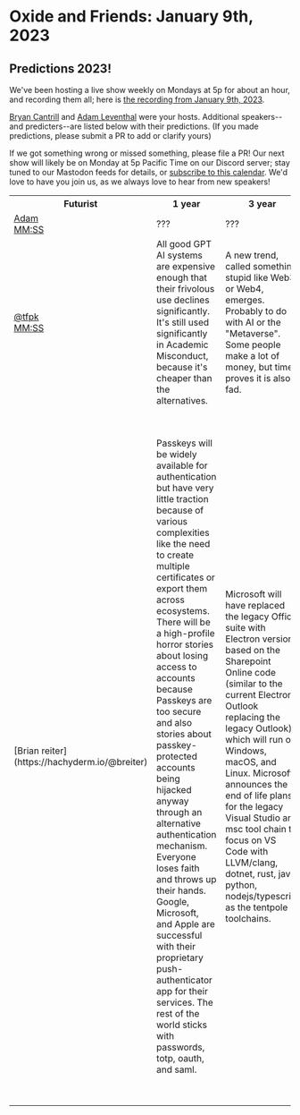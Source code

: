 # Oxide and Friends: January 9th, 2023

## Predictions 2023!

We've been hosting a live show weekly on Mondays at 5p for about an hour,
and recording them all; here is
[the recording from January 9th, 2023](https://youtu.be/6nQbe9EYFaw).


[Bryan Cantrill](https://mastodon.social/@bcantrill) and
[Adam Leventhal](https://mastodon.social/@ahl) were your hosts.
Additional speakers--and predicters--are listed below with their predictions.
(If you made predictions, please submit a PR to add or clarify yours)

<table>
<tr>
<th>Futurist</th>
<th>1 year</th>
<th>3 year</th>
<th>6 year</th>
</tr>

<tr>
<td>
  <a href="https://mastodon.social/@ahl">Adam</a><br>
  <a href="https://youtu.be/XXX?tSSS">MM:SS</a>
</td>
<td>
???
</td>
<td>
???
</td>
<td>
???
</td>

</tr>
<tr>
<td>
  <a href="https://github.com/tfpk/">@tfpk</a><br>
  <a href="https://youtu.be/XXX?tSSS">MM:SS</a>
</td>
<td>
  All good GPT AI systems are expensive enough that their frivolous use declines significantly.
  It's still used significantly in Academic Misconduct, because it's cheaper than the alternatives.
</td>
<td>
  A new trend, called something stupid like Web3, or Web4, emerges. Probably to do with AI
  or the "Metaverse". Some people make a lot of money, but time proves it is also a fad.
</td>
<td>
  A large/prestigious university starts teaching CS1 in Rust. Time reveals it is a mistake.
</td>

</tr>
  
<tr>

<td>
  [Brian reiter](https://hachyderm.io/@breiter)
</td>

<td>
Passkeys will be widely available for authentication but have very little traction because of various complexities like the need to create multiple certificates or export them across ecosystems. There will be a high-profile horror stories about losing access to accounts because Passkeys are too secure and also stories about passkey-protected accounts being hijacked anyway through an alternative authentication mechanism. Everyone loses faith and throws up their hands. Google, Microsoft, and Apple are successful with their proprietary push-authenticator app for their services. The rest of the world sticks with passwords, totp, oauth, and saml.
</td>

<td>
Microsoft will have replaced the legacy Office suite with Electron versions based on the Sharepoint Online code (similar to the current Electron Outlook replacing the legacy Outlook) which will run on Windows, macOS, and Linux. Microsoft announces the end of life plans for the legacy Visual Studio and msc tool chain to focus on VS Code with LLVM/clang, dotnet, rust, java, python, nodejs/typescript as the tentpole toolchains.
</td>

<td>
The mainstream desktop operating system from Microsoft will hvae become something resembling ChromeOS but based on Edge and bundles Electron-style Office apps and a VDI client tied to Azure capable of streaming legacy win32 apps -- but is still called Windows. "Windows Azure Cloud Desktop" or something. Windows Classic (NT) as we currently know it is primarily sold by Microsoft as a web service in Azure Desktop to run legacy enterprise apps. Microsoft will no longer sell you Exchange or other Office servers for on-prem. You must run the Azure service. Microsoft has announced that in future only special Enterprise SKUs of Windows client will be available to run on-prem and only in a VM. A bespoke Crostini-style Linux environment -- possibly still Subsystem for Linux -- is available but not the "happy path".
</td>

</tr>

If we got something wrong or missed something, please file a PR!
Our next show will likely be on Monday at 5p Pacific Time on our Discord
server; stay tuned to our Mastodon feeds for details, or [subscribe to this
calendar](https://sesh.fyi/api/calendar/v2/iMdFbuFRupMwuTiwvXswNU.ics).  We'd
love to have you join us, as we always love to hear from new speakers!

